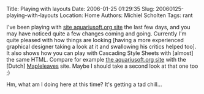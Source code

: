 Title: Playing with layouts
Date: 2006-01-25 01:29:35
Slug: 20060125-playing-with-layouts
Location: Home
Authors: Michiel Scholten
Tags: rant

<p>I've been playing with <a href="/">site aquariusoft.org site</a> the last few days, and you may have noticed quite a few changes coming and going. Currently I'm quite pleased with how things are looking [having a more experienced graphical designer taking a look at it and swallowing his critics helped too]. It also shows how you can play with Cascading Style Sheets with [almost] the same HTML. Compare for example <a href="/">the aquariusoft.org site</a> with the [Dutch] <a href="http://www.mapleleaves.nl/">Mapleleaves</a> site. Maybe I should take a second look at that one too ;)</p>

<p>Hm, what am I doing here at this time? It's getting a tad chill...</p>